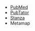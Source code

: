 

* [PubMed](https://nbviewer.org/github/zonghui0228/MetaMapResultParser/blob/master/pubmed.ipynb)
* [PubTator](https://nbviewer.org/github/zonghui0228/MetaMapResultParser/blob/master/pubtator.ipynb)
* [Stanza](https://nbviewer.org/github/zonghui0228/MetaMapResultParser/blob/master/stanza.ipynb)
* Metamap


